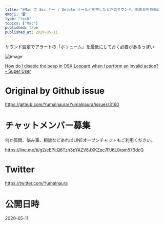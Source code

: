 ```yaml
---
title: "#Mac で Esc キー / Delete キーなどを押したときのサウンド、効果音を無効にする (警告音のボリュームを最小に)"
emoji: "🖥"
type: "tech"
topics: ["Mac"]
published: true
published_at: 2020-05-11
---
```


サウンド設定でアラートの「ボリューム」を最低にしておく必要があるっぽい

![image](https://user-images.githubusercontent.com/13635059/81486446-cddcce00-928f-11ea-95a0-e45078e20f80.png)


[How do I disable the beep in OSX Leopard when I perform an invalid action? - Super User](https://superuser.com/questions/98868/how-do-i-disable-the-beep-in-osx-leopard-when-i-perform-an-invalid-action)

# Original by Github issue

https://github.com/YumaInaura/YumaInaura/issues/3160











<!-- Update From Qiita API -->

# チャットメンバー募集


何か質問、悩み事、相談などあればLINEオープンチャットもご利用ください。

https://line.me/ti/g2/eEPltQ6Tzh3pYAZV8JXKZqc7PJ6L0rpm573dcQ





# Twitter


https://twitter.com/YumaInaura


<!-- Update From Qiita API -->



# 公開日時

2020-05-11
